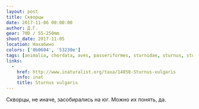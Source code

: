 ```yaml
---
layout: post
title: Скворцы
date: 2017-11-06 00:00:00
author: Д.Г.
gear: 70D / 55-250mm
shoot_date: 2017-11-05
location: Нахабино
colors: ['0b0604', '53230e']
tags: [animalia, chordata, aves, passeriformes, sturnidae, sturnus, sturnus vulgaris]
links:
  -
    href: http://www.inaturalist.org/taxa/14850-Sturnus-vulgaris
    info: inat
    title: Sturnus vulgaris
---
```

Скворцы, не иначе, засобирались на юг. Можно их понять, да.

